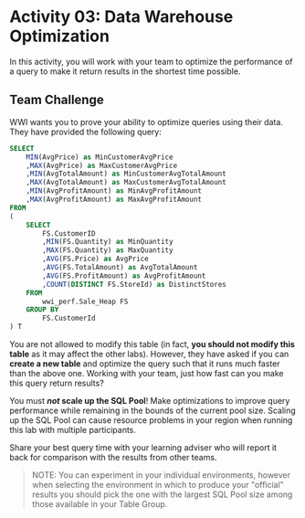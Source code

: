 # Activity 03: Data Warehouse Optimization

In this activity, you will work with your team to optimize the performance of a query to make it return results in the shortest time possible.

## Team Challenge

WWI wants you to prove your ability to optimize queries using their data. They have provided the following query:

``` SQL
SELECT
    MIN(AvgPrice) as MinCustomerAvgPrice
    ,MAX(AvgPrice) as MaxCustomerAvgPrice
    ,MIN(AvgTotalAmount) as MinCustomerAvgTotalAmount
    ,MAX(AvgTotalAmount) as MaxCustomerAvgTotalAmount
    ,MIN(AvgProfitAmount) as MinAvgProfitAmount
    ,MAX(AvgProfitAmount) as MaxAvgProfitAmount
FROM
(
    SELECT
        FS.CustomerID
        ,MIN(FS.Quantity) as MinQuantity
        ,MAX(FS.Quantity) as MaxQuantity
        ,AVG(FS.Price) as AvgPrice
        ,AVG(FS.TotalAmount) as AvgTotalAmount
        ,AVG(FS.ProfitAmount) as AvgProfitAmount
        ,COUNT(DISTINCT FS.StoreId) as DistinctStores
    FROM
        wwi_perf.Sale_Heap FS
    GROUP BY
        FS.CustomerId
) T
```

You are not allowed to modify this table (in fact, **you should not modify this table** as it may affect the other labs). However, they have asked if you can **create a new table** and optimize the query such that it runs much faster than the above one. Working with your team, just how fast can you make this query return results?

You must ***not* scale up the SQL Pool**! Make optimizations to improve query performance while remaining in the bounds of the current pool size. Scaling up the SQL Pool can cause resource problems in your region when running this lab with multiple participants.

Share your best query time with your learning adviser who will report it back for comparison with the results from other teams.

> NOTE: You can experiment in your individual environments, however when selecting the environment in which to produce your "official" results you should pick the one with the largest SQL Pool size among those available in your Table Group.
